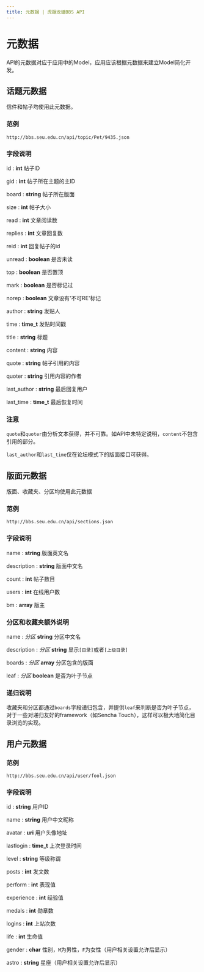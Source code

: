 ```yaml
---
title: 元数据 | 虎踞龙蟠BBS API
---
```


# 元数据

API的元数据对应于应用中的Model，应用应该根据元数据来建立Model简化开发。

## 话题元数据

信件和帖子均使用此元数据。

### 范例

    http://bbs.seu.edu.cn/api/topic/Pet/9435.json

### 字段说明

id
: **int** 帖子ID

gid
: **int** 帖子所在主题的主ID

board
: **string** 帖子所在版面

size
: **int** 帖子大小

read
: **int** 文章阅读数

replies
: **int** 文章回复数

reid
: **int** 回复帖子的id

unread
: **boolean** 是否未读

top
: **boolean** 是否置顶

mark
: **boolean** 是否标记过

norep
: **boolean** 文章设有'不可RE'标记

author
: **string** 发贴人

time
: **time_t** 发贴时间戳

title
: **string** 标题

content
: **string** 内容

quote
: **string** 帖子引用的内容

quoter
: **string** 引用内容的作者

last_author
: **string** 最后回复用户

last_time
: **time_t** 最后恢复时间

### 注意

`quote`和`quoter`由分析文本获得，并不可靠。如API中未特定说明，`content`不包含引用的部分。

`last_author`和`last_time`仅在论坛模式下的版面接口可获得。

## 版面元数据

版面、收藏夹、分区均使用此元数据

### 范例

    http://bbs.seu.edu.cn/api/sections.json

### 字段说明

name
: **string** 版面英文名

description
: **string** 版面中文名

count
: **int** 帖子数目

users
: **int** 在线用户数

bm
: **array** 版主

### 分区和收藏夹额外说明

name
: _分区_ **string** 分区中文名

description
: _分区_ **string** 显示`[目录]`或者`[上级目录]`

boards
: _分区_ **array** 分区包含的版面

leaf
: _分区_ **boolean** 是否为叶子节点

### 递归说明

收藏夹和分区都通过`boards`字段递归包含，并提供`leaf`来判断是否为叶子节点，对于一些对递归友好的framework（如Sencha Touch），这样可以极大地简化目录浏览的实现。

## 用户元数据

### 范例

    http://bbs.seu.edu.cn/api/user/fool.json

### 字段说明

id
: **string** 用户ID

name
: **string** 用户中文昵称

avatar
: **uri** 用户头像地址

lastlogin
: **time_t** 上次登录时间

level
: **string** 等级称谓

posts
: **int** 发文数

perform
: **int** 表现值

experience
: **int** 经验值

medals
: **int** 勋章数

logins
: **int** 上站次数

life
: **int** 生命值

gender
: **char** 性别，`M`为男性，`F`为女性（用户相关设置允许后显示）

astro
: **string** 星座（用户相关设置允许后显示）

